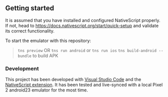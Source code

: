 
## Getting started
It is assumed that you have installed and configured NativeScript properly. If not, head to https://docs.nativescript.org/start/quick-setup and validate its correct functionality.

To start the emulator with this repository:
  > `tns preview`  OR
  > `tns run android` or `tns run ios`
  > `tns build-android --bundle` to build APK
  
### Development
This project has been developed with [Visual Studio Code](https://code.visualstudio.com/) and the [NativeScript extension](https://www.nativescript.org/nativescript-for-visual-studio-code). It has been tested and live-synced with a local Pixel 2 android23 emulator for the most time.
